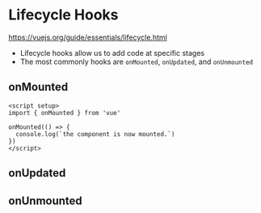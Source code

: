 # Lifecycle Hooks

https://vuejs.org/guide/essentials/lifecycle.html

* Lifecycle hooks allow us to add code at specific stages
* The most commonly hooks are `onMounted`, `onUpdated`, and `onUnmounted`

## onMounted

```vue
<script setup>
import { onMounted } from 'vue'

onMounted(() => {
  console.log(`the component is now mounted.`)
})
</script>
```

## onUpdated

## onUnmounted
